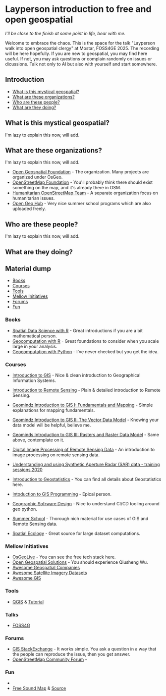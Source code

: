 # Layperson introduction to free and open geospatial
*I'll be close to the finish at some point in life, bear with me.*

Welcome to embrace the chaos. This is the space for the talk "Layperson walk into open geospatial clergy" at Mostar, FOSS4GE 2025. The recording will be here hopefully. If you are new to geospatial, you may find here useful. If not, you may ask questions or complain randomly on issues or dicussions. Talk not only to AI but also with yourself and start somewhere.

## Introduction
- [What is this mystical geospatial?](#What-are-these-organizations?)
- [What are these organizations?](#What-are-these-organizations?)
- [Who are these people?](#Who-are-these-people?)
- [What are they doing?](#What-are-they-doing?)

## What is this mystical geospatial?
I'm lazy to explain this now, will add.
## What are these organizations?
I'm lazy to explain this now, will add.

- [Open Geospatial Foundation](https://www.osgeo.org/) - The organization. Many projects are organized under OsGeo.
- [OpenStreetMap Foundation](https://osmfoundation.org/) - You'll probably think there should exist something on the map, and it's already there in OSM.
- [Humanitarian OpenStreetMap Team](https://www.hotosm.org/) - A separate organization focus on humanitarian issues.
- [Open Geo Hub](https://opengeohub.org/) - Very nice summer school programs which are also uploaded freely.

## Who are these people?
I'm lazy to explain this now, will add.

## What are they doing?

## Material dump

- [Books](#Books)
- [Courses](#Courses)
- [Tools](#Tools)
- [Mellow Initiatives](#Mellow-Initiatives)
- [Forums](#Forums)
- [Fun](#Fun)




### Books
- [Spatial Data Science with R](https://r-spatial.org/book/) - Great introductions if you are a bit mathematical person.
- [Geocomputation with R](https://r.geocompx.org/) - Great foundations to consider when you scale large in your analysis.
- [Geocomputation with Python](https://py.geocompx.org/) - I've never checked but you get the idea.


### Courses

- [Introduction to GIS](https://www.youtube.com/watch?v=vJAQHA5XQWI&list=PL3MO67NH2XxLAFn3jc7gOhXLD9YFx-oew&ab_channel=IntroductiontoGeographicInformationSystems) - Nice & clean introduction to Geographical Information Systems.
- [Introduction to Remote Sensing](https://www.youtube.com/watch?v=YU9XphJqi6k&list=PLnts6bz5xbzEjSVZP40SUiWxOu0IFNp9c&ab_channel=IntroductiontoRemoteSensing) - Plain & detailed introduction to Remote Sensing.
- [Geomindz Introduction to GIS I: Fundamentals and Mapping](https://www.youtube.com/playlist?list=PLRNNjIk9ArApK4TbmNJQlAsG__VExyRDU) - Simple explanations for mapping fundamentals.
- [Geomindz Introduction to GIS II: The Vector Data Model](https://www.youtube.com/playlist?list=PLRNNjIk9ArAp9SROuOCR1Q7770rJjwfls) - Knowing your data model will be helpful, believe me.
- [Geominds Introduction to GIS III: Rasters and Raster Data Model](https://www.youtube.com/playlist?list=PLRNNjIk9ArArvHs7TfXwiKYebXCuCqcgO) - Same above, contemplate on it.
- [Digital Image Processing of Remote Sensing Data](https://www.youtube.com/channel/UCXeSBadYoHXWD94zNd5TyMQ/videos) - An introduction to image processing on remote sensing data.
- [Understanding and using Synthetic Aperture Radar (SAR) data - training sessions 2020](https://hub.jncc.gov.uk/assets/ceffe68b-4f06-4469-aa70-1dc9281c3b1f)
- [Introduction to Geostatistics](https://www.youtube.com/watch?v=pxckixOlguA&list=PLG19vXLQHvSB-D4XKYieEku9GQMQyAzjJ&ab_channel=GeostatsGuyLectures) - You can find all details about Geostatistics here.

- [Intoduction to GIS Programming](https://www.youtube.com/playlist?list=PLAxJ4-o7ZoPfb18kNe2luWX9xKg1233i9) - Epical person.
- [Geographic Sofrware Design](https://www.youtube.com/playlist?list=PLAxJ4-o7ZoPePd9h8xT_Kc38UP_9GHdbk) - Nice to understand CI/CD tooling around geo python.
- [Summer School](https://www.youtube.com/c/OpenGeoHubFoundation/playlists) - Thorough nich material for use cases of GIS and Remote Sensing data.
- [Spatial Ecology](https://spatial-ecology.net/docs/build/html/index.html) - Great source for large dataset computations.

### Mellow Initiatives

- [OsGeoLive](https://live.osgeo.org/en/index.html) - You can see the free tech stack here.
- [Open Geospatial Solutions](https://github.com/opengeos) - You should experience Qiusheng Wu.
- [Awesome Geospatial Companies](https://github.com/chrieke/awesome-geospatial-companies)
- [Awesome Satellite Imagery Datasets](https://github.com/chrieke/awesome-satellite-imagery-datasets)
- [Awesome GIS](https://github.com/sshuair/awesome-gis)

### Tools

- [QGIS](qgis.org) & [Tutorial](https://www.youtube.com/playlist?list=PLNBeueOmuY163iwu4VpZdjqqdU1HkRTP_)

### Talks

- [FOSS4G](https://www.youtube.com/@FOSS4G/playlists)

### Forums

- [GIS StackExchange](https://gis.stackexchange.com/) - It works simple. You ask a question in a way that the people can reproduce the issue, then you get answer.
- [OpenStreetMap Community Forum](https://community.openstreetmap.org/) - 

### Fun

- 
- [Free Sound Map](https://freesound.org/browse/geotags/?c_lat=24&c_lon=20&z=2) & [Source](https://github.com/MTG/freesound)
